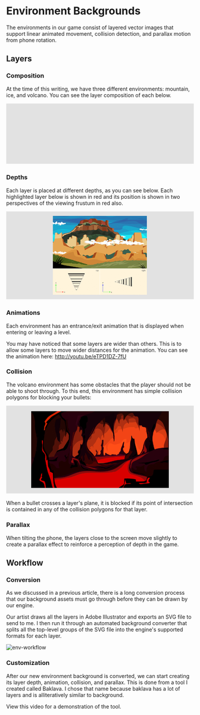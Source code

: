 # Environment Backgrounds

The environments in our game consist of layered vector images that support
linear animated movement, collision detection, and parallax motion from phone
rotation.

## Layers

### Composition

At the time of this writing, we have three different environments: mountain,
ice, and volcano.  You can see the layer composition of each below.

![env-types](img/env-types.gif)

### Depths

Each layer is placed at different depths, as you can see below.  Each
highlighted layer below is shown in red and its position is shown in two
perspectives of the viewing frustum in red also.

![env-depth.gif](img/env-depth.gif)

### Animations

Each environment has an entrance/exit animation that is displayed when entering
or leaving a level.

You may have noticed that some layers are wider than others.  This is to allow
some layers to move wider distances for the animation.  You can see the
animation here: <http://youtu.be/eTPD1DZ-7fU>

### Collision

The volcano environment has some obstacles that the player should not be able
to shoot through.  To this end, this environment has simple collision polygons
for blocking your bullets:

![env-collision](img/env-collision.gif)

When a bullet crosses a layer's plane, it is blocked if its point of
intersection is contained in any of the collision polygons for that layer.

### Parallax

When tilting the phone, the layers close to the screen move slightly to create
a parallax effect to reinforce a perception of depth in the game.

## Workflow

### Conversion

As we discussed in a previous article, there is a long conversion process that
our background assets must go through before they can be drawn by our engine.

Our artist draws all the layers in Adobe Illustrator and exports an SVG file to
send to me.  I then run it through an automated background converter that
splits all the top-level groups of the SVG file into the engine's supported
formats for each layer.

![env-workflow](img/env-workflow.png)

### Customization

After our new environment background is converted, we can start creating its
layer depth, animation, collision, and parallax.  This is done from a tool I
created called Baklava.  I chose that name because baklava has a lot of layers
and is alliteratively similar to background.

View this video for a demonstration of the tool.
